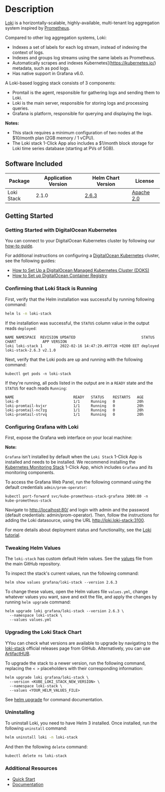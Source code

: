 # Description

[Loki](https://grafana.com/oss/loki/) is a horizontally-scalable, highly-available, multi-tenant log aggregation system inspired by [Prometheus](https://prometheus.io/).

Compared to other log aggregation systems, Loki:

* Indexes a set of labels for each log stream, instead of indexing the context of logs.
* Indexes and groups log streams using the same labels as Prometheus.
* Automatically scrapes and indexes Kubernetes](https://kubernetes.io/) metadata, such as pod logs.
* Has native support in Grafana v6.0.

A Loki-based logging stack consists of 3 components:

* Promtail is the agent, responsible for gathering logs and sending them to Loki.
* Loki is the main server, responsible for storing logs and processing queries.
* Grafana is platform, responsible for querying and displaying the logs.

**Notes:**

* This stack requires a minimum configuration of two nodes at the $10/month plan (2GB memory / 1 vCPU).
* The Loki stack 1-Click App also includes a $1/month block storage for Loki time series database (starting at PVs of 5GB).

## Software Included

| Package               | Application Version   | Helm Chart Version |License                                                                                    |
| ---| ---- | ---- | ------------- |
| Loki Stack | 2.1.0 | [2.6.3](https://artifacthub.io/packages/helm/grafana/loki-stack/2.6.3) | [Apache 2.0](https://github.com/grafana/loki/blob/main/LICENSE) |

## Getting Started

### Getting Started with DigitalOcean Kubernetes

You can connect to your DigitalOcean Kubernetes cluster by following our [how-to guide](https://www.digitalocean.com/docs/kubernetes/how-to/connect-to-cluster/).

For additional instructions on configuring a [DigitalOcean Kubernetes](https://cloud.digitalocean.com/kubernetes/clusters/) cluster, see the following guides:

* [How to Set Up a DigitalOcean Managed Kubernetes Cluster (DOKS)](https://github.com/digitalocean/Kubernetes-Starter-Kit-Developers/tree/main/01-setup-DOKS#how-to-set-up-a-digitalocean-managed-kubernetes-cluster-doks)
* [How to Set up DigitalOcean Container Registry](https://github.com/digitalocean/Kubernetes-Starter-Kit-Developers/tree/main/02-setup-DOCR#how-to-set-up-digitalocean-container-registry)

### Confirming that Loki Stack is Running

First, verify that the Helm installation was successful by running following command:

```bash
helm ls -n loki-stack
```

If the installation was successful, the `STATUS` column value in the output reads `deployed`:

```text
NAME NAMESPACE  REVISION UPDATED                              STATUS   CHART            APP VERSION
loki loki-stack 1        2022-02-16 14:47:29.497728 +0200 EET deployed loki-stack-2.6.3 v2.1.0
```

Next, verify that the Loki pods are up and running with the following command:

```console
kubectl get pods -n loki-stack
```

If they're running, all pods listed in the output are in a `READY` state and the `STATUS` for each reads `Running`:

```text
NAME                           READY   STATUS    RESTARTS   AGE
loki-0                         1/1     Running   0          20h
loki-promtail-kvjxr            1/1     Running   0          20h
loki-promtail-nc7zg            1/1     Running   0          20h
loki-promtail-strvq            1/1     Running   0          20h
```

### Configuring Grafana with Loki

First, expose the Grafana web interface on your local machine:

**Note:**

`Grafana` isn't installed by default when the `Loki Stack` 1-Click App is installed and needs to be installed. We recommend installing the [Kubernetes Monitoring Stack](https://marketplace.digitalocean.com/apps/kubernetes-monitoring-stack) 1-Click App, which includes `Grafana` and its monitoring components.

To access the Grafana Web Panel, run the following command using the default credentials `admin/prom-operator`:

```console
kubectl port-forward svc/kube-prometheus-stack-grafana 3000:80 -n kube-prometheus-stack
```

Navigate to <http://localhost:80/> and login with admin and the password (default credentials: admin/prom-operator). Then, follow the instructions for adding the Loki datasource, using the URL <http://loki.loki-stack:3100>.

For more details about deployment status and functionality, see the [Loki tutorial](https://github.com/digitalocean/Kubernetes-Starter-Kit-Developers/blob/main/05-setup-loki-stack/README.md).

### Tweaking Helm Values

The `loki-stack` has custom default Helm values. See the [values](./values.yml) file from the main GitHub repository.

To inspect the stack's current values, run the following command:

```console
helm show values grafana/loki-stack --version 2.6.3
```

To change these values, open the Helm values file `values.yml`, change whatever values you want, save and exit the file, and apply the changes by running `helm upgrade` command:

```console
helm upgrade loki grafana/loki-stack --version 2.6.3 \
  --namespace loki-stack \
  --values values.yml
```

### Upgrading the Loki Stack Chart

YYou can check what versions are available to upgrade by navigating to the [loki-stack](https://github.com/grafana/loki/releases) official releases page from GitHub. Alternatively, you can use [ArtifactHUB](https://artifacthub.io/packages/helm/grafana/loki-stack).

To upgrade the stack to a newer version, run the following command, replacing the `< >` placeholders with their corresponding information:

```console
helm upgrade loki grafana/loki-stack \
  --version <KUBE_LOKI_STACK_NEW_VERSION> \
  --namespace loki-stack \
  --values <YOUR_HELM_VALUES_FILE>
```

See [helm upgrade](https://helm.sh/docs/helm/helm_upgrade/) for command documentation.

### Uninstalling

To uninstall Loki, you need to have Helm 3 installed. Once installed, run the following `uninstall` command:

```bash
helm uninstall loki -n loki-stack
```

And then the following `delete` command:

```bash
kubectl delete ns loki-stack
```

### Additional Resources

* [Quick Start](https://grafana.com/docs/loki/latest/getting-started/)
* [Documentation](https://grafana.com/docs/)
